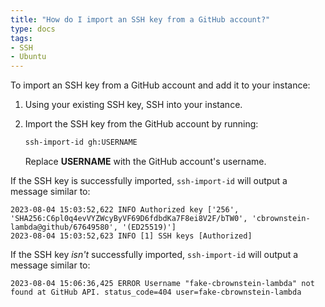 ```yaml
---
title: "How do I import an SSH key from a GitHub account?"
type: docs
tags:
- SSH
- Ubuntu
---
```


To import an SSH key from a GitHub account and add it to your instance:

1. Using your existing SSH key, SSH into your instance.

1. Import the SSH key from the GitHub account by running:

   ```bash
   ssh-import-id gh:USERNAME
   ```

   Replace **USERNAME** with the GitHub account's username.

If the SSH key is successfully imported, `ssh-import-id` will output a message
similar to:

```
2023-08-04 15:03:52,622 INFO Authorized key ['256', 'SHA256:C6pl0q4evVYZWcyByVF69D6fdbdKa7F8ei8V2F/bTW0', 'cbrownstein-lambda@github/67649580', '(ED25519)']
2023-08-04 15:03:52,623 INFO [1] SSH keys [Authorized]
```

If the SSH key _isn't_ successfully imported, `ssh-import-id` will output a
message similar to:

```
2023-08-04 15:06:36,425 ERROR Username "fake-cbrownstein-lambda" not found at GitHub API. status_code=404 user=fake-cbrownstein-lambda
```
